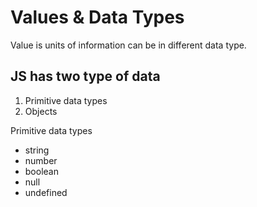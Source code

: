 # Values & Data Types
Value is units of information can be in different data type.

## JS has two type of data
1. Primitive data types
2. Objects

 Primitive data types
  - string
  - number 
  - boolean
  - null
  - undefined
